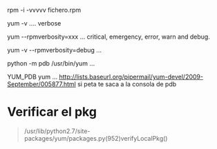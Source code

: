 rpm -i -vvvvv fichero.rpm

yum -v ....
  verbose

yum --rpmverbosity=xxx ...
  critical,  emergency,  error, warn and debug.


yum -v --rpmverbosity=debug ...

python -m pdb /usr/bin/yum ...

YUM_PDB yum ...
http://lists.baseurl.org/pipermail/yum-devel/2009-September/005877.html
si peta te saca a la consola de pdb


# Verificar el pkg
> /usr/lib/python2.7/site-packages/yum/packages.py(952)verifyLocalPkg()

